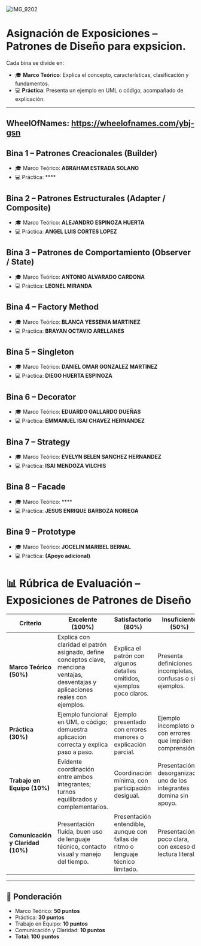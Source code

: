 
![IMG_9202](https://github.com/user-attachments/assets/f09bc19b-bf5c-4522-9201-06fafe92a636)



# Asignación de Exposiciones – Patrones de Diseño para expsicion.

Cada bina se divide en:
- 🎓 **Marco Teórico**: Explica el concepto, características, clasificación y fundamentos.
- 💻 **Práctica**: Presenta un ejemplo en UML o código, acompañado de explicación.

---
WheelOfNames:   https://wheelofnames.com/ybj-gsn
----

## Bina 1 – Patrones Creacionales (Builder)
- 🎓 Marco Teórico: **ABRAHAM ESTRADA SOLANO**
- 💻 Práctica: ****

## Bina 2 – Patrones Estructurales (Adapter / Composite)
- 🎓 Marco Teórico: **ALEJANDRO ESPINOZA HUERTA**
- 💻 Práctica: **ANGEL LUIS CORTES LOPEZ**

## Bina 3 – Patrones de Comportamiento (Observer / State)
- 🎓 Marco Teórico: **ANTONIO ALVARADO CARDONA**
- 💻 Práctica: **LEONEL MIRANDA**

## Bina 4 – Factory Method
- 🎓 Marco Teórico: **BLANCA YESSENIA MARTINEZ**
- 💻 Práctica: **BRAYAN OCTAVIO ARELLANES**

## Bina 5 – Singleton
- 🎓 Marco Teórico: **DANIEL OMAR GONZALEZ MARTINEZ**
- 💻 Práctica: **DIEGO HUERTA ESPINOZA**

## Bina 6 – Decorator
- 🎓 Marco Teórico: **EDUARDO GALLARDO DUEÑAS**
- 💻 Práctica: **EMMANUEL ISAI CHAVEZ HERNANDEZ**

## Bina 7 – Strategy
- 🎓 Marco Teórico: **EVELYN BELEN SANCHEZ HERNANDEZ**
- 💻 Práctica: **ISAI MENDOZA VILCHIS**

## Bina 8 – Facade
- 🎓 Marco Teórico: ****
- 💻 Práctica: **JESUS ENRIQUE BARBOZA NORIEGA**

## Bina 9 – Prototype
- 🎓 Marco Teórico: **JOCELIN MARIBEL BERNAL**
- 💻 Práctica: **(Apoyo adicional)**

# 📊 Rúbrica de Evaluación – Exposiciones de Patrones de Diseño

| Criterio                        | Excelente (100%)                                                                 | Satisfactorio (80%)                                                   | Insuficiente (50%)                                         | Nulo (0%)                 |
|---------------------------------|----------------------------------------------------------------------------------|-----------------------------------------------------------------------|------------------------------------------------------------|---------------------------|
| **Marco Teórico (50%)**         | Explica con claridad el patrón asignado, define conceptos clave, menciona ventajas, desventajas y aplicaciones reales con ejemplos. | Explica el patrón con algunos detalles omitidos, ejemplos poco claros. | Presenta definiciones incompletas, confusas o sin ejemplos. | No presenta el marco teórico. |
| **Práctica (30%)**              | Ejemplo funcional en UML o código; demuestra aplicación correcta y explica paso a paso. | Ejemplo presentado con errores menores o explicación parcial.          | Ejemplo incompleto o con errores que impiden su comprensión. | No presenta la práctica. |
| **Trabajo en Equipo (10%)**     | Evidente coordinación entre ambos integrantes; turnos equilibrados y complementarios. | Coordinación mínima, con participación desigual.                       | Presentación desorganizada, uno de los integrantes domina sin apoyo. | No hay coordinación. |
| **Comunicación y Claridad (10%)** | Presentación fluida, buen uso de lenguaje técnico, contacto visual y manejo del tiempo. | Presentación entendible, aunque con fallas de ritmo o lenguaje técnico limitado. | Presentación poco clara, con exceso de lectura literal.      | No se comunica la información. |

---

## 🔑 Ponderación
- Marco Teórico: **50 puntos**
- Práctica: **30 puntos**
- Trabajo en Equipo: **10 puntos**
- Comunicación y Claridad: **10 puntos**
- **Total: 100 puntos**

